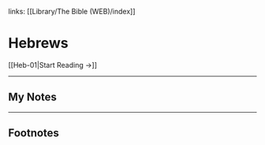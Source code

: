 links: [[Library/The Bible (WEB)/index]]
# Hebrews

[[Heb-01|Start Reading →]]

---
## My Notes

---
## Footnotes